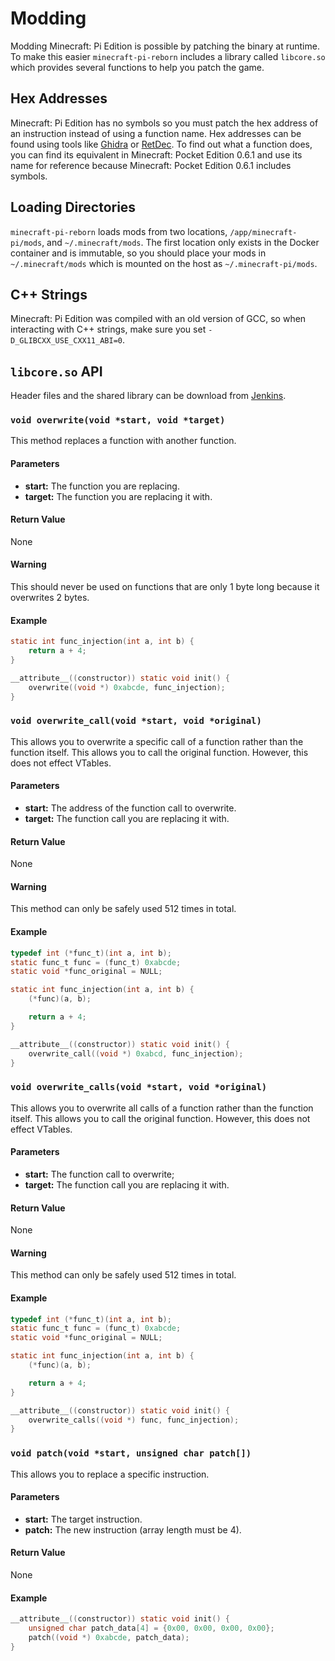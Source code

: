 # Modding
Modding Minecraft: Pi Edition is possible by patching the binary at runtime. To make this easier ``minecraft-pi-reborn`` includes a library called ``libcore.so`` which provides several functions to help you patch the game.

## Hex Addresses
Minecraft: Pi Edition has no symbols so you must patch the hex address of an instruction instead of using a function name. Hex addresses can be found using tools like [Ghidra](https://ghidra-sre.org) or [RetDec](https://retdec.com). To find out what a function does, you can find its equivalent in Minecraft: Pocket Edition 0.6.1 and use its name for reference because Minecraft: Pocket Edition 0.6.1 includes symbols.

## Loading Directories
``minecraft-pi-reborn`` loads mods from two locations, ``/app/minecraft-pi/mods``, and ``~/.minecraft/mods``. The first location only exists in the Docker container and is immutable, so you should place your mods in ``~/.minecraft/mods`` which is mounted on the host as ``~/.minecraft-pi/mods``.

## C++ Strings
Minecraft: Pi Edition was compiled with an old version of GCC, so when interacting with C++ strings, make sure you set ``-D_GLIBCXX_USE_CXX11_ABI=0``.

## ``libcore.so`` API
Header files and the shared library can be download from [Jenkins](https://jenkins.thebrokenrail.com/job/minecraft-pi-reborn/job/master/lastSuccessfulBuild/artifact/out/lib).

### ``void overwrite(void *start, void *target)``
This method replaces a function with another function.

#### Parameters
- **start:** The function you are replacing.
- **target:** The function you are replacing it with.

#### Return Value
None

#### Warning
This should never be used on functions that are only 1 byte long because it overwrites 2 bytes.

#### Example
```c
static int func_injection(int a, int b) {
    return a + 4;
}

__attribute__((constructor)) static void init() {
    overwrite((void *) 0xabcde, func_injection);
}
```

### ``void overwrite_call(void *start, void *original)``
This allows you to overwrite a specific call of a function rather than the function itself. This allows you to call the original function. However, this does not effect VTables.

#### Parameters
- **start:** The address of the function call to overwrite.
- **target:** The function call you are replacing it with.

#### Return Value
None

#### Warning
This method can only be safely used 512 times in total.

#### Example
```c
typedef int (*func_t)(int a, int b);
static func_t func = (func_t) 0xabcde;
static void *func_original = NULL;

static int func_injection(int a, int b) {
    (*func)(a, b);

    return a + 4;
}

__attribute__((constructor)) static void init() {
    overwrite_call((void *) 0xabcd, func_injection);
}
```

### ``void overwrite_calls(void *start, void *original)``
This allows you to overwrite all calls of a function rather than the function itself. This allows you to call the original function. However, this does not effect VTables.

#### Parameters
- **start:** The function call to overwrite;
- **target:** The function call you are replacing it with.

#### Return Value
None

#### Warning
This method can only be safely used 512 times in total.

#### Example
```c
typedef int (*func_t)(int a, int b);
static func_t func = (func_t) 0xabcde;
static void *func_original = NULL;

static int func_injection(int a, int b) {
    (*func)(a, b);

    return a + 4;
}

__attribute__((constructor)) static void init() {
    overwrite_calls((void *) func, func_injection);
}
```

### ``void patch(void *start, unsigned char patch[])``
This allows you to replace a specific instruction.

#### Parameters
- **start:** The target instruction.
- **patch:** The new instruction (array length must be 4).

#### Return Value
None

#### Example
```c
__attribute__((constructor)) static void init() {
    unsigned char patch_data[4] = {0x00, 0x00, 0x00, 0x00};
    patch((void *) 0xabcde, patch_data);
}
```
